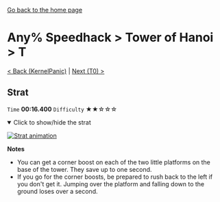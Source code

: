 [Go back to the home page](https://github.com/Doublevil/scbspeedrun)

# Any% Speedhack > Tower of Hanoi > T

[< Back (KernelPanic)](https://github.com/Doublevil/scbspeedrun/blob/main/levels/any_sh/sl/KernelPanic.md) | [Next (T0) >](https://github.com/Doublevil/scbspeedrun/blob/main/levels/any_sh/T/T0.md)

## Strat

`Time` **00:16.400** `Difficulty` ★★☆☆☆
<details open>
  <summary>Click to show/hide the strat</summary>

  [![Strat animation](https://github.com/Doublevil/scbspeedrun/blob/main/media/levels/T/T_Strat.webp)](https://github.com/Doublevil/scbspeedrun/blob/main/media/levels/T/T_Strat.mp4?raw=true)

  **Notes**
  - You can get a corner boost on each of the two little platforms on the base of the tower. They save up to one second.
  - If you go for the corner boosts, be prepared to rush back to the left if you don't get it. Jumping over the platform and falling down to the ground loses over a second.
</details>
